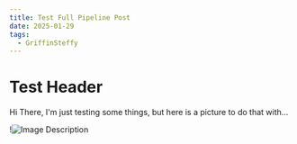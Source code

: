 ```yaml
---
title: Test Full Pipeline Post
date: 2025-01-29
tags:
  - GriffinSteffy
---
```

# Test Header
Hi There, I'm just testing some things, but here is a picture to do that with...

!![Image Description](/images/new%20hampshire%20red.png)